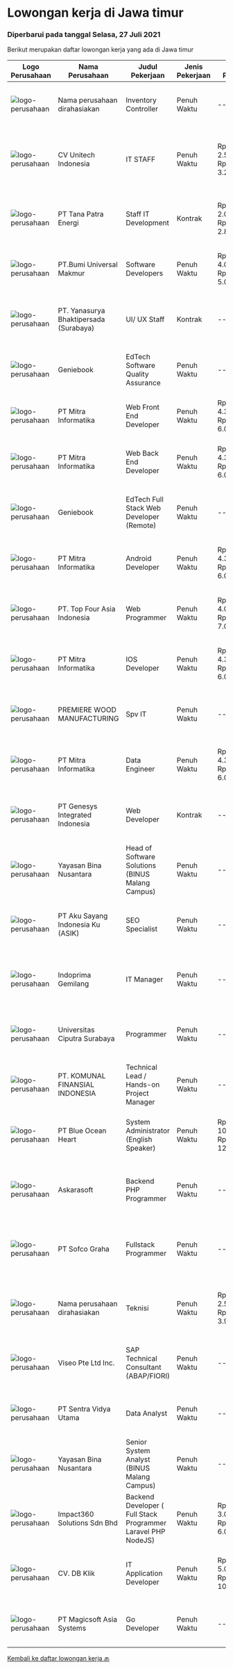 
  # Lowongan kerja di Jawa timur

  ### Diperbarui pada tanggal Selasa, 27 Juli 2021

  Berikut merupakan daftar lowongan kerja yang ada di Jawa timur

  |Logo Perusahaan | Nama Perusahaan | Judul Pekerjaan | Jenis Pekerjaan | Gaji Pekerjaan | Lokasi | Deskripsi | Tanggal diunggah | Pranala |
  | -------------- | --------------- | --------------- | --------- | --------- | -------------- | ------- | ----------- | ----------- |
  |![logo-perusahaan](https://us.123rf.com/450wm/pavelstasevich/pavelstasevich1811/pavelstasevich181101027/112815900-stock-vector-no-image-available-icon-flat-vector.jpg?ver=6)|Nama perusahaan dirahasiakan|Inventory Controller|Penuh Waktu|---|Surabaya|Responsibilities Responsible for in/out items in stockroom Handle request for inventory from other departments: paperwork, items availability,...|Senin, 26 Juli 2021|https://www.jobstreet.co.id/id/job/inventory-controller-3585331?token=0~54859935-2ffc-461c-b612-c6e201c54e30&sectionRank=1&jobId=jobstreet-id-job-3585331|
|![logo-perusahaan](https://image-service-cdn.seek.com.au/432e15f566615b82920aecad55af7f14723fd306/ee4dce1061f3f616224767ad58cb2fc751b8d2dc)|CV Unitech Indonesia|IT STAFF|Penuh Waktu|Rp. 2.500.000-Rp. 3.200.000|Malang|Requirement: Bachelor of Information Technology/Computer Science/System Information or similar Maximum 27 yesars old Excellent Computer Literate Good...|Senin, 26 Juli 2021|https://www.jobstreet.co.id/id/job/it-staff-3580153?token=0~54859935-2ffc-461c-b612-c6e201c54e30&sectionRank=2&jobId=jobstreet-id-job-3580153|
|![logo-perusahaan](https://image-service-cdn.seek.com.au/c990fbb70f6db7e878eacbf3e23d79e53ecfa61f/ee4dce1061f3f616224767ad58cb2fc751b8d2dc)|PT Tana Patra Energi|Staff  IT Development|Kontrak|Rp. 2.000.000-Rp. 2.800.000|Surabaya|Join IT Development• Umur Maximal 25 Tahun• Menguasai Web &amp; Mobile Programming (React Native diutamakan)• Menguasai Hardware/Software• SMK/Still...|Minggu, 25 Juli 2021|https://www.jobstreet.co.id/id/job/staff-it-development-3584681?token=0~54859935-2ffc-461c-b612-c6e201c54e30&sectionRank=3&jobId=jobstreet-id-job-3584681|
|![logo-perusahaan](https://image-service-cdn.seek.com.au/a46c597fb3036e7453cd08327741b8da60addc20/ee4dce1061f3f616224767ad58cb2fc751b8d2dc)|PT.Bumi Universal Makmur|Software Developers|Penuh Waktu|Rp. 4.000.000-Rp. 5.000.000|Surabaya|Knowledge or Experience in Computer Animation such as Blender and Unreal Engine also encouraged to apply. Preferably Staff (non-management &amp;...|Senin, 26 Juli 2021|https://www.jobstreet.co.id/id/job/software-developers-3585780?token=0~54859935-2ffc-461c-b612-c6e201c54e30&sectionRank=4&jobId=jobstreet-id-job-3585780|
|![logo-perusahaan](https://image-service-cdn.seek.com.au/9ebccb7519b44fbb1ce628b650139e8c4f0b5ed8/ee4dce1061f3f616224767ad58cb2fc751b8d2dc)|PT. Yanasurya Bhaktipersada (Surabaya)|UI/ UX Staff|Kontrak|---|Sidoarjo|Tugas: Mendesain interaksi setiap elemen (menu) yang ada di halaman atau tampilan program sehingga memudahkan pengguna (user friendly) Melakukan...|Minggu, 25 Juli 2021|https://www.jobstreet.co.id/id/job/ui-ux-staff-3579612?token=0~54859935-2ffc-461c-b612-c6e201c54e30&sectionRank=5&jobId=jobstreet-id-job-3579612|
|![logo-perusahaan](https://image-service-cdn.seek.com.au/13804b394dc9a5ab5665090f631e1e655e021f78/ee4dce1061f3f616224767ad58cb2fc751b8d2dc)|Geniebook|EdTech Software Quality Assurance|Penuh Waktu|---|Surabaya|Expanding exponentially across South East Asia, Geniebook is on the lookout for global talents to create an impact with our team. We offer many...|Sabtu, 24 Juli 2021|https://www.jobstreet.co.id/id/job/edtech-software-quality-assurance-8673085/origin/sg?token=0~54859935-2ffc-461c-b612-c6e201c54e30&sectionRank=6&jobId=jobstreet-sg-job-8673085|
|![logo-perusahaan](https://image-service-cdn.seek.com.au/f41a3a3e89984f2dabec38a3b33e4fa0e4b94970/ee4dce1061f3f616224767ad58cb2fc751b8d2dc)|PT Mitra Informatika|Web Front End Developer|Penuh Waktu|Rp. 4.300.000-Rp. 6.020.000|Surabaya|About Mitra InformatikaMitra Informatika is an IT company based in Surabaya that positioning itself to become the market leader in providing...|Senin, 26 Juli 2021|https://www.jobstreet.co.id/id/job/web-front-end-developer-3585291?token=0~54859935-2ffc-461c-b612-c6e201c54e30&sectionRank=7&jobId=jobstreet-id-job-3585291|
|![logo-perusahaan](https://image-service-cdn.seek.com.au/f41a3a3e89984f2dabec38a3b33e4fa0e4b94970/ee4dce1061f3f616224767ad58cb2fc751b8d2dc)|PT Mitra Informatika|Web Back End Developer|Penuh Waktu|Rp. 4.300.000-Rp. 6.020.000|Surabaya|About Mitra InformatikaMitra Informatika is an IT company based in Surabaya that positioning itself to become the market leader in providing...|Senin, 26 Juli 2021|https://www.jobstreet.co.id/id/job/web-back-end-developer-3585316?token=0~54859935-2ffc-461c-b612-c6e201c54e30&sectionRank=8&jobId=jobstreet-id-job-3585316|
|![logo-perusahaan](https://image-service-cdn.seek.com.au/533dfca0548429794785a13cc75e82c4e4ec7b73/ee4dce1061f3f616224767ad58cb2fc751b8d2dc)|Geniebook|EdTech Full Stack Web Developer (Remote)|Penuh Waktu|---|Surabaya|Expanding exponentially across South East Asia, Geniebook is on the lookout for global talents to create an impact with our team. We offer many...|Minggu, 25 Juli 2021|https://www.jobstreet.co.id/id/job/edtech-full-stack-web-developer-remote-8674879/origin/sg?token=0~54859935-2ffc-461c-b612-c6e201c54e30&sectionRank=9&jobId=jobstreet-sg-job-8674879|
|![logo-perusahaan](https://image-service-cdn.seek.com.au/f41a3a3e89984f2dabec38a3b33e4fa0e4b94970/ee4dce1061f3f616224767ad58cb2fc751b8d2dc)|PT Mitra Informatika|Android Developer|Penuh Waktu|Rp. 4.300.000-Rp. 6.020.000|Surabaya|About Mitra InformatikaMitra Informatika is an IT company based in Surabaya that positioning itself to become the market leader in providing...|Senin, 26 Juli 2021|https://www.jobstreet.co.id/id/job/android-developer-3585284?token=0~54859935-2ffc-461c-b612-c6e201c54e30&sectionRank=10&jobId=jobstreet-id-job-3585284|
|![logo-perusahaan](https://image-service-cdn.seek.com.au/266b5979506fcfb1d760ce6d11955ffdc2b7b017/ee4dce1061f3f616224767ad58cb2fc751b8d2dc)|PT. Top Four Asia Indonesia|Web Programmer|Penuh Waktu|Rp. 4.000.000-Rp. 7.000.000|Surabaya|Website Programmer required in Surabaya start immediately - We are a leading and award-winning digital marketing company and technology services...|Minggu, 25 Juli 2021|https://www.jobstreet.co.id/id/job/web-programmer-3579418?token=0~54859935-2ffc-461c-b612-c6e201c54e30&sectionRank=11&jobId=jobstreet-id-job-3579418|
|![logo-perusahaan](https://image-service-cdn.seek.com.au/f41a3a3e89984f2dabec38a3b33e4fa0e4b94970/ee4dce1061f3f616224767ad58cb2fc751b8d2dc)|PT Mitra Informatika|IOS Developer|Penuh Waktu|Rp. 4.300.000-Rp. 6.020.000|Surabaya|About Mitra InformatikaMitra Informatika is an IT company based in Surabaya that positioning itself to become the market leader in providing...|Senin, 26 Juli 2021|https://www.jobstreet.co.id/id/job/ios-developer-3585288?token=0~54859935-2ffc-461c-b612-c6e201c54e30&sectionRank=12&jobId=jobstreet-id-job-3585288|
|![logo-perusahaan](https://image-service-cdn.seek.com.au/90282227f66aeed28b1463874829f012ebd62f00/ee4dce1061f3f616224767ad58cb2fc751b8d2dc)|PREMIERE WOOD MANUFACTURING|Spv IT|Penuh Waktu|---|Sidoarjo|KUALIFIKASI : Pendidikan Min.D3/S1 T.Informatika/Sistem Informasi Mempunyai pengalaman kerrja Min.2 tahun dibidangnya Menguasai Program PHP, ASP, dan...|Jumat, 23 Juli 2021|https://www.jobstreet.co.id/id/job/spv-it-3583636?token=0~54859935-2ffc-461c-b612-c6e201c54e30&sectionRank=13&jobId=jobstreet-id-job-3583636|
|![logo-perusahaan](https://image-service-cdn.seek.com.au/f41a3a3e89984f2dabec38a3b33e4fa0e4b94970/ee4dce1061f3f616224767ad58cb2fc751b8d2dc)|PT Mitra Informatika|Data Engineer|Penuh Waktu|Rp. 4.300.000-Rp. 6.020.000|Surabaya|About Mitra InformatikaMitra Informatika is an IT company based in Surabaya that positioning itself to become the market leader in providing...|Minggu, 25 Juli 2021|https://www.jobstreet.co.id/id/job/data-engineer-3584668?token=0~54859935-2ffc-461c-b612-c6e201c54e30&sectionRank=14&jobId=jobstreet-id-job-3584668|
|![logo-perusahaan](https://image-service-cdn.seek.com.au/31b1523df6115d42e482e2f14e8bcd6489389a57/ee4dce1061f3f616224767ad58cb2fc751b8d2dc)|PT Genesys Integrated Indonesia|Web Developer|Kontrak|---|Surabaya|We are looking for an Web Developer to create organized and integrated software. The ideal candidate should have experience about programming, possess...|Minggu, 25 Juli 2021|https://www.jobstreet.co.id/id/job/web-developer-3580001?token=0~54859935-2ffc-461c-b612-c6e201c54e30&sectionRank=15&jobId=jobstreet-id-job-3580001|
|![logo-perusahaan](https://image-service-cdn.seek.com.au/bd71e93e77679001303afc8437c50f965ab9dc6a/ee4dce1061f3f616224767ad58cb2fc751b8d2dc)|Yayasan Bina Nusantara|Head of Software Solutions (BINUS Malang Campus)|Penuh Waktu|---|Malang|Job Description: Ensure the effectiveness of the system development process in Software Solution Department Reviews and analyze requirements,...|Jumat, 23 Juli 2021|https://www.jobstreet.co.id/id/job/head-of-software-solutions-binus-malang-campus-3583744?token=0~54859935-2ffc-461c-b612-c6e201c54e30&sectionRank=16&jobId=jobstreet-id-job-3583744|
|![logo-perusahaan](https://image-service-cdn.seek.com.au/5f879a2b25c8f0587d96f1dfef8f362389c2997d/ee4dce1061f3f616224767ad58cb2fc751b8d2dc)|PT Aku Sayang Indonesia Ku (ASIK)|SEO Specialist|Penuh Waktu|---|Sidoarjo|Mengelola Search Engine Marketing. Mengatur strategi konten. Optimasi struktur on page dan off page website. Peningkatan organic traffic untuk keyword...|Sabtu, 24 Juli 2021|https://www.jobstreet.co.id/id/job/seo-specialist-3584589?token=0~54859935-2ffc-461c-b612-c6e201c54e30&sectionRank=17&jobId=jobstreet-id-job-3584589|
|![logo-perusahaan](https://image-service-cdn.seek.com.au/78ca08fc2f7aa73f06bd351d9272bda5a02059c1/ee4dce1061f3f616224767ad58cb2fc751b8d2dc)|Indoprima Gemilang|IT Manager|Penuh Waktu|---|Jawa Timur|Requirements: Bachelors Degree in Computer Science or related discipline required. Master’s degree preferred. Superlative work experience may be...|Sabtu, 24 Juli 2021|https://www.jobstreet.co.id/id/job/it-manager-3584515?token=0~54859935-2ffc-461c-b612-c6e201c54e30&sectionRank=18&jobId=jobstreet-id-job-3584515|
|![logo-perusahaan](https://image-service-cdn.seek.com.au/61a668e162fedd86ae00bf43a51fd84e73670ff7/ee4dce1061f3f616224767ad58cb2fc751b8d2dc)|Universitas Ciputra Surabaya|Programmer|Penuh Waktu|---|Surabaya|Memiliki pengalaman menggunakan metode SDLC dalam pembuatan aplikasi web menggunakan PHP dengan framework Codelgniter, HTML5, CSS3, dan JQuery...|Kamis, 22 Juli 2021|https://www.jobstreet.co.id/id/job/programmer-3577989?token=0~54859935-2ffc-461c-b612-c6e201c54e30&sectionRank=19&jobId=jobstreet-id-job-3577989|
|![logo-perusahaan](https://image-service-cdn.seek.com.au/31a76607a3b6cf969e337f7c6a70415dde796115/ee4dce1061f3f616224767ad58cb2fc751b8d2dc)|PT. KOMUNAL FINANSIAL INDONESIA|Technical Lead / Hands-on Project Manager|Penuh Waktu|---|Surabaya|We're looking for a senior developer who wants to transition to project manager role.Or maybe you simply want to give it a try to see if that's a...|Sabtu, 24 Juli 2021|https://www.jobstreet.co.id/id/job/technical-lead-hands-on-project-manager-3584651?token=0~54859935-2ffc-461c-b612-c6e201c54e30&sectionRank=20&jobId=jobstreet-id-job-3584651|
|![logo-perusahaan](https://image-service-cdn.seek.com.au/c0d75cc98a451939c6343c4896e0bf72a2c786b4/ee4dce1061f3f616224767ad58cb2fc751b8d2dc)|PT Blue Ocean Heart|System Administrator (English Speaker)|Penuh Waktu|Rp. 10.000.000-Rp. 12.000.000|Surabaya|Age maximum 35 years Proficient in English and Indonesian (both spoken and written) Minimum S1 majoring in Computer / Informatics Have at least 2...|Jumat, 23 Juli 2021|https://www.jobstreet.co.id/id/job/system-administrator-english-speaker-3583904?token=0~54859935-2ffc-461c-b612-c6e201c54e30&sectionRank=21&jobId=jobstreet-id-job-3583904|
|![logo-perusahaan](https://image-service-cdn.seek.com.au/67a301866e5d151dee172ad98fb9728d0b4551aa/ee4dce1061f3f616224767ad58cb2fc751b8d2dc)|Askarasoft|Backend PHP Programmer|Penuh Waktu|---|Surabaya|Askarasoft urgently require PHP Developer to be stationed in Surabaya As a backend PHP developer, you will develop plugin/customization for existing...|Sabtu, 24 Juli 2021|https://www.jobstreet.co.id/id/job/backend-php-programmer-3575092?token=0~54859935-2ffc-461c-b612-c6e201c54e30&sectionRank=22&jobId=jobstreet-id-job-3575092|
|![logo-perusahaan](https://image-service-cdn.seek.com.au/5cf1d101b0ea9357b19eed6c500ae4ef35951d55/ee4dce1061f3f616224767ad58cb2fc751b8d2dc)|PT Sofco Graha|Fullstack Programmer|Penuh Waktu|---|Surabaya|Candidate must possess at least Diploma, Bachelor's Degree in Engineering (Computer/Telecommunication), Engineering (Electrical/Electronic), Computer...|Minggu, 25 Juli 2021|https://www.jobstreet.co.id/id/job/fullstack-programmer-3580086?token=0~54859935-2ffc-461c-b612-c6e201c54e30&sectionRank=23&jobId=jobstreet-id-job-3580086|
|![logo-perusahaan](https://us.123rf.com/450wm/pavelstasevich/pavelstasevich1811/pavelstasevich181101027/112815900-stock-vector-no-image-available-icon-flat-vector.jpg?ver=6)|Nama perusahaan dirahasiakan|Teknisi|Penuh Waktu|Rp. 2.500.000-Rp. 3.900.000|Jawa Timur|Syarat : Minimal SMK jurusan Teknik Komputer Jaringan/Elektronika/Audio Visual/Listrik. Pengalaman minimal 1 tahun sebagai Teknisi. Memiliki SIM A/C....|Senin, 26 Juli 2021|https://www.jobstreet.co.id/id/job/teknisi-3584492?token=0~54859935-2ffc-461c-b612-c6e201c54e30&sectionRank=24&jobId=jobstreet-id-job-3584492|
|![logo-perusahaan](https://image-service-cdn.seek.com.au/2c0ff2b4c2f2f7740a18ae2fc777d4070604a805/ee4dce1061f3f616224767ad58cb2fc751b8d2dc)|Viseo Pte Ltd Inc.|SAP Technical Consultant (ABAP/FIORI)|Penuh Waktu|---|Surabaya|Responsibilities: Work with Application team in analyzing requirement, proposing and developing solution using SAP development tools like ABAP, Fiori...|Minggu, 25 Juli 2021|https://www.jobstreet.co.id/id/job/sap-technical-consultant-abap-fiori-8677279/origin/sg?token=0~54859935-2ffc-461c-b612-c6e201c54e30&sectionRank=25&jobId=jobstreet-sg-job-8677279|
|![logo-perusahaan](https://image-service-cdn.seek.com.au/89a4b4d8e6af0c01c230c2b1f638fbea996731cb/ee4dce1061f3f616224767ad58cb2fc751b8d2dc)|PT Sentra Vidya Utama|Data Analyst|Penuh Waktu|---|Surabaya|Job Description Conduct daily operational related data reports, analyze quantitative data, and investigate variances Perform data analysis to find...|Rabu, 21 Juli 2021|https://www.jobstreet.co.id/id/job/data-analyst-3582070?token=0~54859935-2ffc-461c-b612-c6e201c54e30&sectionRank=26&jobId=jobstreet-id-job-3582070|
|![logo-perusahaan](https://image-service-cdn.seek.com.au/bd71e93e77679001303afc8437c50f965ab9dc6a/ee4dce1061f3f616224767ad58cb2fc751b8d2dc)|Yayasan Bina Nusantara|Senior System Analyst (BINUS Malang Campus)|Penuh Waktu|---|Malang|Job Description: Review and analyze requirements, specifications, business process along with recommendations related to proposed solution Ensure the...|Jumat, 23 Juli 2021|https://www.jobstreet.co.id/id/job/senior-system-analyst-binus-malang-campus-3583724?token=0~54859935-2ffc-461c-b612-c6e201c54e30&sectionRank=27&jobId=jobstreet-id-job-3583724|
|![logo-perusahaan](https://image-service-cdn.seek.com.au/06b729438205195a03d4bcec08ce1ddd5d9c1576/ee4dce1061f3f616224767ad58cb2fc751b8d2dc)|Impact360 Solutions Sdn Bhd|Backend Developer ( Full Stack Programmer Laravel PHP NodeJS)|Penuh Waktu|Rp. 3.000.000-Rp. 6.000.000|Jakarta Raya|We are a game company hiring backend and full stack programmers from all parts of Indonesia (remote work). If you have real experience buildinga)...|Minggu, 25 Juli 2021|https://www.jobstreet.co.id/id/job/backend-developer-full-stack-programmer-laravel-php-nodejs-4619436/origin/my?token=0~54859935-2ffc-461c-b612-c6e201c54e30&sectionRank=28&jobId=jobstreet-my-job-4619436|
|![logo-perusahaan](https://us.123rf.com/450wm/pavelstasevich/pavelstasevich1811/pavelstasevich181101027/112815900-stock-vector-no-image-available-icon-flat-vector.jpg?ver=6)|CV. DB Klik|IT Application Developer|Penuh Waktu|Rp. 5.000.000-Rp. 10.000.000|Surabaya|Tanggung Jawab Pekerjaan: Membangun dan merencanakan aplikasi mobile berbasis web (diutamakan Android) untuk e-commerce Membangun dan merencanakan...|Kamis, 22 Juli 2021|https://www.jobstreet.co.id/id/job/it-application-developer-3577666?token=0~54859935-2ffc-461c-b612-c6e201c54e30&sectionRank=29&jobId=jobstreet-id-job-3577666|
|![logo-perusahaan](https://image-service-cdn.seek.com.au/eab1ce0d3e3a2d7f2eeb2c52c779d30ec6fefd11/ee4dce1061f3f616224767ad58cb2fc751b8d2dc)|PT Magicsoft Asia Systems|Go Developer|Penuh Waktu|---|Malang|In terms of technical expertise, you'll:   Have a knowledge with Go. We only work with clean, well-tested, idiomatic code. Know all about Linux and be...|Jumat, 23 Juli 2021|https://www.jobstreet.co.id/id/job/go-developer-3577971?token=0~54859935-2ffc-461c-b612-c6e201c54e30&sectionRank=30&jobId=jobstreet-id-job-3577971|


  [Kembali ke daftar lowongan kerja 🔙](../README.md#daftar-lowongan-kerja)
  